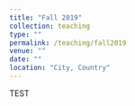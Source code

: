 ```yaml
---
title: "Fall 2019"
collection: teaching
type: ""
permalink: /teaching/fall2019
venue: ""
date: ""
location: "City, Country"
---
```

TEST
